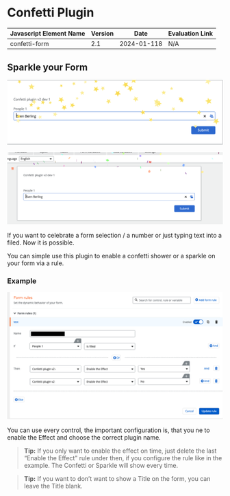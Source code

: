 # Confetti Plugin

| Javascript Element Name | Version | Date       | Evaluation Link |
| ----------------------- | --------| ---------- | ----------------|
| confetti-form           | 2.1     | 2024-01-118| N/A             |

## Sparkle your Form

![FirstScreenshot](examples/image001.png)

![SecondScreenshot](examples/image002.png)

If you want to celebrate a form selection / a number or just typing text into a filed.
Now it is possible.

You can simple use this plugin to enable a confetti shower or a sparkle on your form via a rule.

### Example

 ![SecondScreenshot](examples/RuleConfig.png)

You can use every control, the important configuration is, that you ne to enable the Effect and choose the correct plugin name.

> **Tip:** If you only want to enable the effect on time, just delete the last “Enable the Effect” rule under then, if you configure the rule like in the example. The Confetti or Sparkle will show every time.

> **Tip:** If you want to don’t want to show a Title on the form, you can leave the Title blank.